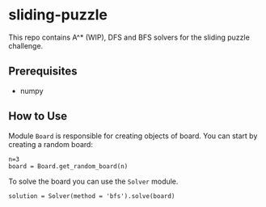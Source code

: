 # sliding-puzzle

This repo contains A^* (WIP), DFS and BFS solvers for the sliding puzzle challenge. 

## Prerequisites
- numpy

## How to Use
Module `Board` is responsible for creating objects of board. You can start by creating a random board:
```
n=3
board = Board.get_random_board(n)
```

To solve the board you can use the `Solver` module.
```
solution = Solver(method = 'bfs').solve(board)
```